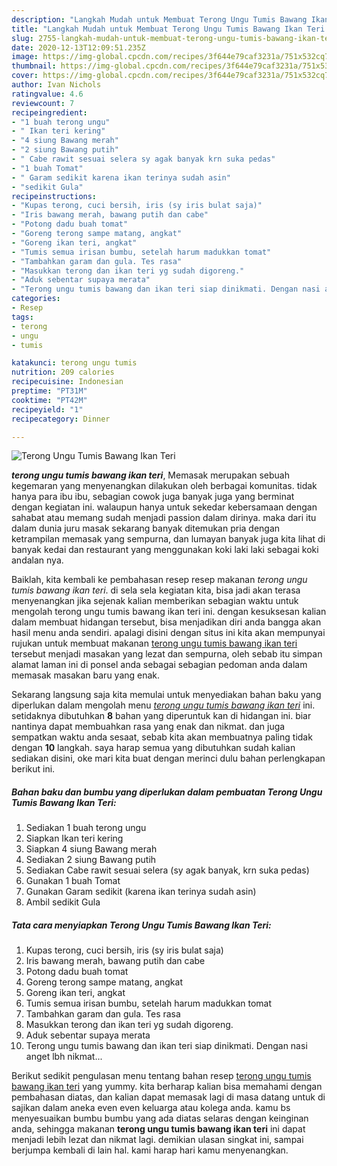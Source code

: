 ```yaml
---
description: "Langkah Mudah untuk Membuat Terong Ungu Tumis Bawang Ikan Teri yang Menggugah Selera"
title: "Langkah Mudah untuk Membuat Terong Ungu Tumis Bawang Ikan Teri yang Menggugah Selera"
slug: 2755-langkah-mudah-untuk-membuat-terong-ungu-tumis-bawang-ikan-teri-yang-menggugah-selera
date: 2020-12-13T12:09:51.235Z
image: https://img-global.cpcdn.com/recipes/3f644e79caf3231a/751x532cq70/terong-ungu-tumis-bawang-ikan-teri-foto-resep-utama.jpg
thumbnail: https://img-global.cpcdn.com/recipes/3f644e79caf3231a/751x532cq70/terong-ungu-tumis-bawang-ikan-teri-foto-resep-utama.jpg
cover: https://img-global.cpcdn.com/recipes/3f644e79caf3231a/751x532cq70/terong-ungu-tumis-bawang-ikan-teri-foto-resep-utama.jpg
author: Ivan Nichols
ratingvalue: 4.6
reviewcount: 7
recipeingredient:
- "1 buah terong ungu"
- " Ikan teri kering"
- "4 siung Bawang merah"
- "2 siung Bawang putih"
- " Cabe rawit sesuai selera sy agak banyak krn suka pedas"
- "1 buah Tomat"
- " Garam sedikit karena ikan terinya sudah asin"
- "sedikit Gula"
recipeinstructions:
- "Kupas terong, cuci bersih, iris (sy iris bulat saja)"
- "Iris bawang merah, bawang putih dan cabe"
- "Potong dadu buah tomat"
- "Goreng terong sampe matang, angkat"
- "Goreng ikan teri, angkat"
- "Tumis semua irisan bumbu, setelah harum madukkan tomat"
- "Tambahkan garam dan gula. Tes rasa"
- "Masukkan terong dan ikan teri yg sudah digoreng."
- "Aduk sebentar supaya merata"
- "Terong ungu tumis bawang dan ikan teri siap dinikmati. Dengan nasi anget lbh nikmat..."
categories:
- Resep
tags:
- terong
- ungu
- tumis

katakunci: terong ungu tumis 
nutrition: 209 calories
recipecuisine: Indonesian
preptime: "PT31M"
cooktime: "PT42M"
recipeyield: "1"
recipecategory: Dinner

---
```



![Terong Ungu Tumis Bawang Ikan Teri](https://img-global.cpcdn.com/recipes/3f644e79caf3231a/751x532cq70/terong-ungu-tumis-bawang-ikan-teri-foto-resep-utama.jpg)

<b><i>terong ungu tumis bawang ikan teri</i></b>, Memasak merupakan sebuah kegemaran yang menyenangkan dilakukan oleh berbagai komunitas. tidak hanya para ibu ibu, sebagian cowok juga banyak juga yang berminat dengan kegiatan ini. walaupun hanya untuk sekedar kebersamaan dengan sahabat atau memang sudah menjadi passion dalam dirinya. maka dari itu dalam dunia juru masak sekarang banyak ditemukan pria dengan ketrampilan memasak yang sempurna, dan lumayan banyak juga kita lihat di banyak kedai dan restaurant yang menggunakan koki laki laki sebagai koki andalan nya.



Baiklah, kita kembali ke pembahasan resep resep makanan <i>terong ungu tumis bawang ikan teri</i>. di sela sela kegiatan kita, bisa jadi akan terasa menyenangkan jika sejenak kalian memberikan sebagian waktu untuk mengolah terong ungu tumis bawang ikan teri ini. dengan kesuksesan kalian dalam membuat hidangan tersebut, bisa menjadikan diri anda bangga akan hasil menu anda sendiri. apalagi disini dengan situs ini kita akan mempunyai rujukan untuk membuat makanan <u>terong ungu tumis bawang ikan teri</u> tersebut menjadi masakan yang lezat dan sempurna, oleh sebab itu simpan alamat laman ini di ponsel anda sebagai sebagian pedoman anda dalam memasak masakan baru yang enak.


Sekarang langsung saja kita memulai untuk menyediakan bahan baku yang diperlukan dalam mengolah menu <u><i>terong ungu tumis bawang ikan teri</i></u> ini. setidaknya dibutuhkan <b>8</b> bahan yang diperuntuk kan di hidangan ini. biar nantinya dapat membuahkan rasa yang enak dan nikmat. dan juga sempatkan waktu anda sesaat, sebab kita akan membuatnya paling tidak dengan <b>10</b> langkah. saya harap semua yang dibutuhkan sudah kalian sediakan disini, oke mari kita buat dengan merinci dulu bahan perlengkapan berikut ini.

<!--inarticleads1-->

##### Bahan baku dan bumbu yang diperlukan dalam pembuatan Terong Ungu Tumis Bawang Ikan Teri:

1. Sediakan 1 buah terong ungu
1. Siapkan  Ikan teri kering
1. Siapkan 4 siung Bawang merah
1. Sediakan 2 siung Bawang putih
1. Sediakan  Cabe rawit sesuai selera (sy agak banyak, krn suka pedas)
1. Gunakan 1 buah Tomat
1. Gunakan  Garam sedikit (karena ikan terinya sudah asin)
1. Ambil sedikit Gula




<!--inarticleads2-->

##### Tata cara menyiapkan Terong Ungu Tumis Bawang Ikan Teri:

1. Kupas terong, cuci bersih, iris (sy iris bulat saja)
1. Iris bawang merah, bawang putih dan cabe
1. Potong dadu buah tomat
1. Goreng terong sampe matang, angkat
1. Goreng ikan teri, angkat
1. Tumis semua irisan bumbu, setelah harum madukkan tomat
1. Tambahkan garam dan gula. Tes rasa
1. Masukkan terong dan ikan teri yg sudah digoreng.
1. Aduk sebentar supaya merata
1. Terong ungu tumis bawang dan ikan teri siap dinikmati. Dengan nasi anget lbh nikmat...




Berikut sedikit pengulasan menu tentang bahan resep <u>terong ungu tumis bawang ikan teri</u> yang yummy. kita berharap kalian bisa memahami dengan pembahasan diatas, dan kalian dapat memasak lagi di masa datang untuk di sajikan dalam aneka even even keluarga atau kolega anda. kamu bs menyesuaikan bumbu bumbu yang ada diatas selaras dengan keinginan anda, sehingga makanan <b>terong ungu tumis bawang ikan teri</b> ini dapat menjadi lebih lezat dan nikmat lagi. demikian ulasan singkat ini, sampai berjumpa kembali di lain hal. kami harap hari kamu menyenangkan.
